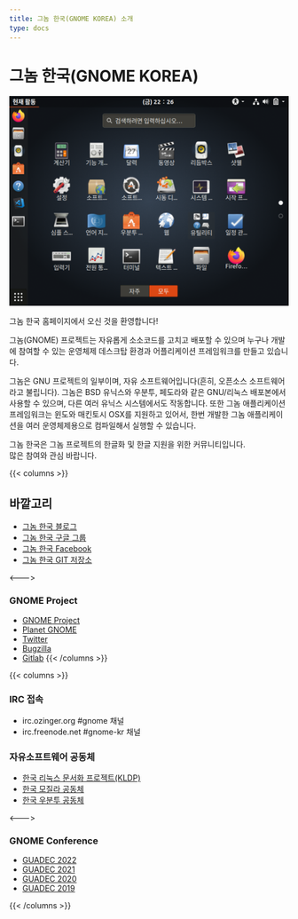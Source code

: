 ```yaml
---
title: 그놈 한국(GNOME KOREA) 소개
type: docs
---
```


# 그놈 한국(GNOME KOREA)
![GNOME3 Desktop image](featured-image@2x-1.png#center)

그놈 한국 홈페이지에서 오신 것을 환영합니다!

그놈(GNOME) 프로젝트는 자유롭게 소소코드를 고치고 배포할 수 있으며 누구나 개발에 참여할 수 있는 운영체제 데스크탑 환경과 어플리케이션 프레임워크를 만들고 있습니다.

그놈은 GNU 프로젝트의 일부이며, 자유 소프트웨어입니다(흔히, 오픈소스 소프트웨어라고 불립니다). 그놈은 BSD 유닉스와 우분투, 페도라와 같은 GNU/리눅스 배포본에서 사용할 수 있으며, 다른 여러 유닉스 시스템에서도 작동합니다.
또한 그놈 애플리케이션 프레임워크는 윈도와 매킨토시 OSX를 지원하고 있어서, 한번 개발한 그놈 애플리케이션을 여러 운영체제용으로 컴파일해서 실행할 수 있습니다.

그놈 한국은 그놈 프로젝트의 한글화 및 한글 지원을 위한 커뮤니티입니다.  
많은 참여와 관심 바랍니다.

{{< columns >}}

## 바깥고리
* [그놈 한국 블로그](http://gnome-kr.blogspot.com/)
* [그놈 한국 구글 그룹](https://groups.google.com/g/gnome-kr)
* [그놈 한국 Facebook](https://www.facebook.com/groups/gnomekorea/)
* [그놈 한국 GIT 저장소](https://github.com/gnome-korea)

<--->
### GNOME Project
* [GNOME Project](https://www.gnome.org/)
* [Planet GNOME](https://planet.gnome.org/)
* [Twitter](https://twitter.com/planetgnome)
* [Bugzilla](https://bugzilla.gnome.org/)
* [Gitlab](https://gitlab.gnome.org/)
{{< /columns >}}


{{< columns >}}
### IRC 접속
* irc.ozinger.org  #gnome 채널
* irc.freenode.net #gnome-kr 채널
### 자유소프트웨어 공동체
* [한국 리눅스 문서화 프로젝트(KLDP)](https://kldp.org)
* [한국 모질라 공동체](http://www.mozilla.or.kr)
* [한국 우분투 공동체](https://www.ubuntu-kr.org/)

<--->
### GNOME Conference
* [GUADEC 2022](https://events.gnome.org/event/77/)
* [GUADEC 2021](https://events.gnome.org/event/9/)
* [GUADEC 2020](https://events.gnome.org/event/1/)
* [GUADEC 2019](https://events.gnome.org/event/11/)

{{< /columns >}}

